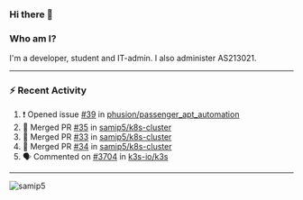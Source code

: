 ### Hi there 👋

### Who am I?
I'm a developer, student and IT-admin. I also administer AS213021.

---
### :zap: Recent Activity
<!--START_SECTION:activity-->
1. ❗️ Opened issue [#39](https://github.com/phusion/passenger_apt_automation/issues/39) in [phusion/passenger_apt_automation](https://github.com/phusion/passenger_apt_automation)
2. 🎉 Merged PR [#35](https://github.com/samip5/k8s-cluster/pull/35) in [samip5/k8s-cluster](https://github.com/samip5/k8s-cluster)
3. 🎉 Merged PR [#33](https://github.com/samip5/k8s-cluster/pull/33) in [samip5/k8s-cluster](https://github.com/samip5/k8s-cluster)
4. 🎉 Merged PR [#34](https://github.com/samip5/k8s-cluster/pull/34) in [samip5/k8s-cluster](https://github.com/samip5/k8s-cluster)
5. 🗣 Commented on [#3704](https://github.com/k3s-io/k3s/issues/3704) in [k3s-io/k3s](https://github.com/k3s-io/k3s)
<!--END_SECTION:activity-->
---

<img align="center" src="https://github-readme-stats.vercel.app/api?username=samip5&show_icons=true" alt="samip5" />
